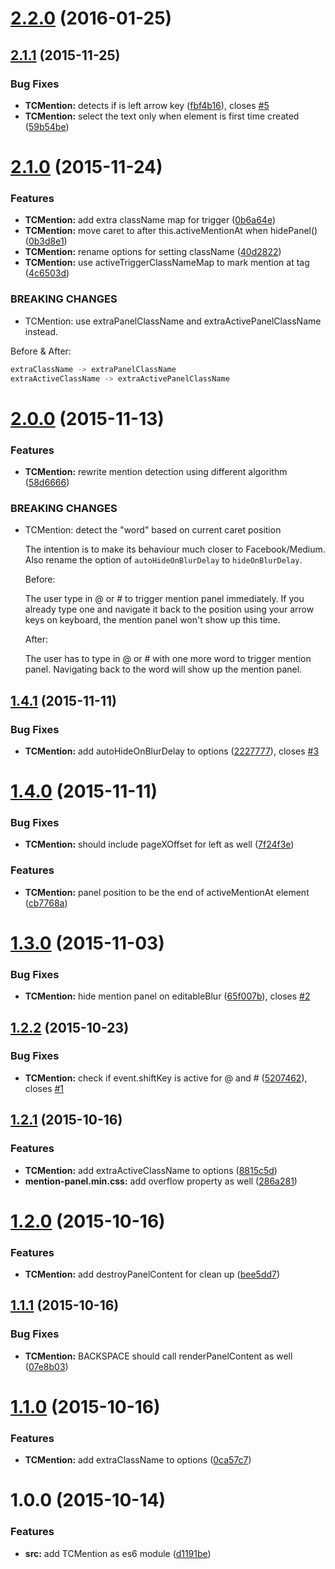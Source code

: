 <a name="2.2.0"></a>
# [2.2.0](https://github.com/tomchentw/medium-editor-tc-mention/compare/v2.1.1...v2.2.0) (2016-01-25)




<a name="2.1.1"></a>
## [2.1.1](https://github.com/tomchentw/medium-editor-tc-mention/compare/v2.1.0...v2.1.1) (2015-11-25)


### Bug Fixes

* **TCMention:** detects if is left arrow key ([fbf4b16](https://github.com/tomchentw/medium-editor-tc-mention/commit/fbf4b16)), closes [#5](https://github.com/tomchentw/medium-editor-tc-mention/issues/5)
* **TCMention:** select the text only when element is first time created ([59b54be](https://github.com/tomchentw/medium-editor-tc-mention/commit/59b54be))



<a name="2.1.0"></a>
# [2.1.0](https://github.com/tomchentw/medium-editor-tc-mention/compare/v2.0.0...v2.1.0) (2015-11-24)


### Features

* **TCMention:** add extra className map for trigger ([0b6a64e](https://github.com/tomchentw/medium-editor-tc-mention/commit/0b6a64e))
* **TCMention:** move caret to after this.activeMentionAt when hidePanel() ([0b3d8e1](https://github.com/tomchentw/medium-editor-tc-mention/commit/0b3d8e1))
* **TCMention:** rename options for setting className ([40d2822](https://github.com/tomchentw/medium-editor-tc-mention/commit/40d2822))
* **TCMention:** use activeTriggerClassNameMap to mark mention at tag ([4c6503d](https://github.com/tomchentw/medium-editor-tc-mention/commit/4c6503d))


### BREAKING CHANGES

* TCMention: use extraPanelClassName and extraActivePanelClassName instead.

Before & After:

```js
extraClassName -> extraPanelClassName
extraActiveClassName -> extraActivePanelClassName
```



<a name="2.0.0"></a>
# [2.0.0](https://github.com/tomchentw/medium-editor-tc-mention/compare/v1.4.1...v2.0.0) (2015-11-13)


### Features

* **TCMention:** rewrite mention detection using different algorithm ([58d6666](https://github.com/tomchentw/medium-editor-tc-mention/commit/58d6666))


### BREAKING CHANGES

* TCMention: detect the "word" based on current caret position

    The intention is to make its behaviour much closer to Facebook/Medium. Also rename the option of `autoHideOnBlurDelay` to `hideOnBlurDelay`.

    Before:

    The user type in @ or # to trigger mention panel immediately. If you already type one and navigate it back to the position using your arrow keys on keyboard, the mention panel won't show up this time.

    After:

    The user has to type in @ or # with one more word to trigger mention panel. Navigating back to the word will show up the mention panel.



<a name="1.4.1"></a>
## [1.4.1](https://github.com/tomchentw/medium-editor-tc-mention/compare/v1.4.0...v1.4.1) (2015-11-11)


### Bug Fixes

* **TCMention:** add autoHideOnBlurDelay to options ([2227777](https://github.com/tomchentw/medium-editor-tc-mention/commit/2227777)), closes [#3](https://github.com/tomchentw/medium-editor-tc-mention/issues/3)



<a name="1.4.0"></a>
# [1.4.0](https://github.com/tomchentw/medium-editor-tc-mention/compare/v1.3.0...v1.4.0) (2015-11-11)


### Bug Fixes

* **TCMention:** should include pageXOffset for left as well ([7f24f3e](https://github.com/tomchentw/medium-editor-tc-mention/commit/7f24f3e))

### Features

* **TCMention:** panel position to be the end of activeMentionAt element ([cb7768a](https://github.com/tomchentw/medium-editor-tc-mention/commit/cb7768a))



<a name="1.3.0"></a>
# [1.3.0](https://github.com/tomchentw/medium-editor-tc-mention/compare/v1.2.2...v1.3.0) (2015-11-03)


### Bug Fixes

* **TCMention:** hide mention panel on editableBlur ([65f007b](https://github.com/tomchentw/medium-editor-tc-mention/commit/65f007b)), closes [#2](https://github.com/tomchentw/medium-editor-tc-mention/issues/2)



<a name="1.2.2"></a>
## [1.2.2](https://github.com/tomchentw/medium-editor-tc-mention/compare/v1.2.1...v1.2.2) (2015-10-23)


### Bug Fixes

* **TCMention:** check if event.shiftKey is active for @ and # ([5207462](https://github.com/tomchentw/medium-editor-tc-mention/commit/5207462)), closes [#1](https://github.com/tomchentw/medium-editor-tc-mention/issues/1)



<a name="1.2.1"></a>
## [1.2.1](https://github.com/tomchentw/medium-editor-tc-mention/compare/v1.2.0...v1.2.1) (2015-10-16)


### Features

* **TCMention:** add extraActiveClassName to options ([8815c5d](https://github.com/tomchentw/medium-editor-tc-mention/commit/8815c5d))
* **mention-panel.min.css:** add overflow property as well ([286a281](https://github.com/tomchentw/medium-editor-tc-mention/commit/286a281))



<a name="1.2.0"></a>
# [1.2.0](https://github.com/tomchentw/medium-editor-tc-mention/compare/v1.1.1...v1.2.0) (2015-10-16)


### Features

* **TCMention:** add destroyPanelContent for clean up ([bee5dd7](https://github.com/tomchentw/medium-editor-tc-mention/commit/bee5dd7))



<a name="1.1.1"></a>
## [1.1.1](https://github.com/tomchentw/medium-editor-tc-mention/compare/v1.1.0...v1.1.1) (2015-10-16)


### Bug Fixes

* **TCMention:** BACKSPACE should call renderPanelContent as well ([07e8b03](https://github.com/tomchentw/medium-editor-tc-mention/commit/07e8b03))



<a name="1.1.0"></a>
# [1.1.0](https://github.com/tomchentw/medium-editor-tc-mention/compare/v1.0.0...v1.1.0) (2015-10-16)


### Features

* **TCMention:** add extraClassName to options ([0ca57c7](https://github.com/tomchentw/medium-editor-tc-mention/commit/0ca57c7))



<a name="1.0.0"></a>
# 1.0.0 (2015-10-14)


### Features

* **src:** add TCMention as es6 module ([d1191be](https://github.com/tomchentw/medium-editor-tc-mention/commit/d1191be))



